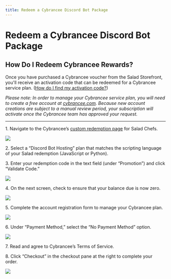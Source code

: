 ```yaml
---
title: Redeem a Cybrancee Discord Bot Package
---
```


# Redeem a Cybrancee Discord Bot Package

## **How Do I Redeem Cybrancee Rewards?**

Once you have purchased a Cybrancee voucher from the Salad Storefront, you'll receive an activation code that can be redeemed for a Cybrancee service plan. ([How do I find my activation code?](https://support.salad.com/article/125-where-to-find-your-reward-redemption-code))

*Please note: In order to manage your Cybrancee service plan, you will need to create a free account at* [*cybrancee.com*](https://cybrancee.com/)*. Because new account creations are subject to a manual review period, your subscription will activate once the Cybrancee team has approved your request.*

* * *

1. Navigate to the Cybrancee’s [custom redemption page](https://cybrancee.com/client/index.php?rp=%2Fstore%2Fsponsorship-hosting) for Salad Chefs.

![](https://s3.amazonaws.com/helpscout.net/docs/assets/615b47bfca9e0011a4434693/images/638902f6f4bebb295ed7b9b9/file-j7qczd91TY.png)

2. Select a “Discord Bot Hosting” plan that matches the scripting language of your Salad redemption (JavaScript or Python).

3. Enter your redemption code in the text field (under “Promotion”) and click “Validate Code.”

![](https://s3.amazonaws.com/helpscout.net/docs/assets/615b47bfca9e0011a4434693/images/6389046a5ccf77301bc55855/file-jXIMgB39Fj.png)

4. On the next screen, check to ensure that your balance due is now zero.

![](https://s3.amazonaws.com/helpscout.net/docs/assets/615b47bfca9e0011a4434693/images/638904da94a69541503033de/file-6lIAUvT3ju.png)

5. Complete the account registration form to manage your Cybrancee plan.

![](https://s3.amazonaws.com/helpscout.net/docs/assets/615b47bfca9e0011a4434693/images/6389051a5ccf77301bc55857/file-6gzQFtLRzC.png)

6. Under “Payment Method,” select the “No Payment Method” option.

![](https://s3.amazonaws.com/helpscout.net/docs/assets/615b47bfca9e0011a4434693/images/63890543f4bebb295ed7b9c3/file-hNx2RZpVBx.png)

7. Read and agree to Cybrancee’s Terms of Service.

8. Click “Checkout” in the checkout pane at the right to complete your order.

![](https://s3.amazonaws.com/helpscout.net/docs/assets/615b47bfca9e0011a4434693/images/638905c7850e33799e41e2ef/file-4IX6dpjHfd.png)
